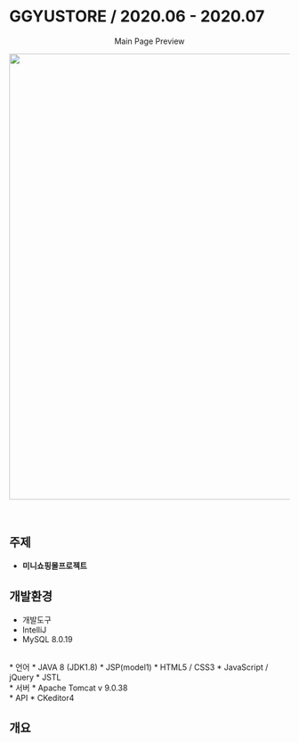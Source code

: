 # GGYUSTORE / 2020.06 - 2020.07
<p align="center"> Main Page Preview </p>
<p align="center"> <img src="https://user-images.githubusercontent.com/59688264/95819100-4e808880-0d60-11eb-9ac0-21c07018a137.png" width="800px"> </p>
<br>

## 주제
* **미니쇼핑몰프로젝트**

## 개발환경
* 개발도구
 * IntelliJ
 * MySQL 8.0.19
 <br>
* 언어
 * JAVA 8 (JDK1.8)
 * JSP(model1)
 * HTML5 / CSS3
 * JavaScript / jQuery
 * JSTL
 <br>
* 서버
 * Apache Tomcat v 9.0.38
 <br>
* API
 * CKeditor4
 
 ## 개요

